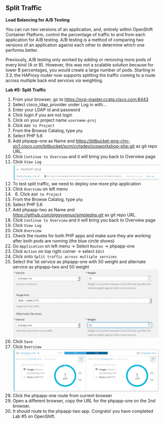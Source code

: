 ## Split Traffic 

**Load Balancing for A/B Testing**

You can run two versions of an application, and, entirely within OpenShift Container Platform, control the percentage of traffic to and from each application for A/B testing. A/B testing is a method of comparing two versions of an application against each other to determine which one performs better.

Previously, A/B testing only worked by adding or removing more pods of every kind (A or B). However, this was not a scalable solution because for lower B percentages, you would create a large number of pods. Starting in 3.3, the HAProxy router now supports splitting the traffic coming to a route across multiple back end services via weighting.


**Lab #5: Split Traffic**

1. From your browser, go to https://ocp-master.ccatg.cisco.com:8443
2. Select cisco_ldap_provider under Log in with...
3. Enter your LDAP id and password
4. Click login if you are not login
5. Click on your project name `username-proj`
6. Click `Add to Project`
7. From the Browse Catalog, type `php`
8. Select PHP 5.6
9. Add phpapp-one as Name and https://bitbucket-eng-chn-sjc1.cisco.com/bitbucket/scm/cctgdev/ocpworkshop-php.git as git repo URL.
10. Click `Continue to Overview` and it will bring you back to Overview page
11. Click `View Log` 
![image](images/viewlog.jpg)
12. To test split traffic, we need to deploy one more php application
13. Click `Overview` on left menu 
14. 6. Click `Add to Project`
15. From the Browse Catalog, type `php`
16. Select PHP 5.6
17. Add phpapp-two as Name and https://github.com/piggyvenus/simplephp.git as git repo URL.
18. Click `Continue to Overview` and it will bring you back to Overview page
19. Click `View Log` 
20. Click `Overview`
21. Check the routes for both PHP apps and make sure they are working after both pods are running (the blue circle shows)
22. Go `Application` on left menu → Select `Routes` → phpapp-one 
23. Click `Action` on top right corner → select `Edit`
24. Click onto `Split traffic across multiple services`
25. Select the 1st service as phpapp-one with 50 weight and alternate service as phpapp-two and 50 weight
![image](images/split.jpg)
26. Click `Save`
27. Click `Overview`
![image](images/split2.jpg)
28. Click the phpapp-one route from current browser
29. Open a different browser, copy the URL for the phpapp-one on the 2nd browser.
30. It should route to the phpapp-two app.
Congrats! you have completed Lab #5 on OpenShift.




